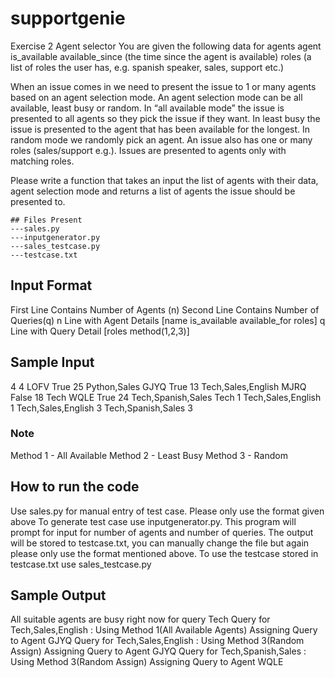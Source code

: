 # supportgenie
Exercise 2
Agent selector
You are given the following data for agents 
agent
is_available
available_since (the time since the agent is available)
roles (a list of roles the user has, e.g. spanish speaker, sales, support etc.) 

When an issue comes in we need to present the issue to 1 or many agents based on an agent selection mode. An agent selection mode can be all available, least busy or random. In “all available mode” the issue is presented to all agents so they pick the issue if they want. In least busy the issue is presented to the agent that has been available for the longest. In random mode we randomly pick an agent. An issue also has one or many roles (sales/support e.g.). Issues are presented to agents only with matching roles.

Please write a function that takes an input the list of agents with their data, agent selection mode and returns a list of agents the issue should be presented to.  

```
## Files Present 
---sales.py
---inputgenerator.py
---sales_testcase.py
---testcase.txt
```
## Input Format 
First Line Contains Number of Agents (n)
Second Line Contains Number of Queries(q)
n Line with Agent Details [name is_available available_for roles]
q Line with Query Detail [roles method(1,2,3)]

## Sample Input
4
4
LOFV True 25 Python,Sales
GJYQ True 13 Tech,Sales,English
MJRQ False 18 Tech
WQLE True 24 Tech,Spanish,Sales
Tech 1
Tech,Sales,English 1
Tech,Sales,English 3
Tech,Spanish,Sales 3

### Note
Method 1 - All Available
Method 2 - Least Busy
Method 3 - Random
## How to run the code
Use sales.py for manual entry of test case. Please only use the format given above
To generate test case use inputgenerator.py. This program will prompt for input for number of agents and number of queries. The output will be stored to testcase.txt, you can manually change the file but again please only use the format mentioned above.
To use the testcase stored in testcase.txt use sales_testcase.py

## Sample Output
All suitable agents are busy right now for query Tech
Query for Tech,Sales,English : Using Method 1(All Available Agents)
Assigning Query to Agent GJYQ
Query for Tech,Sales,English : Using Method 3(Random Assign)
Assigning Query to Agent GJYQ
Query for Tech,Spanish,Sales : Using Method 3(Random Assign)
Assigning Query to Agent WQLE

